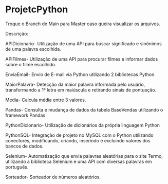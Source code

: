 # ProjetcPython

Troque o Branch de Main para Master caso queira visualizar os arquivos.

Descrição:

APIDicionario- Utilização de uma API para buscar significado e sinônimos de uma palavra escolhida.

APIFilmes- Utilização de uma API para procurar filmes e informar dados sobre o filme escolhido.

EnviaEmail- Envio de E-mail via Python utilizando 2 bibliotecas Python.

MaiorPalavra- Detecção da maior palavra informada pelo usuário, transformando a 1ª letra em maiúscula e retirando sinais de pontuação.

Media- Calcula média entre 3 valores.

Pandas- Consulta e mudança de dados da tabela BaseVendas utilizando o framework Pandas

PythonDicionario- Utilização de dicionários da própria linguagem Python

PythonSQL- Integração de projeto no MySQL com o Python utilizando conectores, modificando, criando, inserindo e excluindo valores dos bancos de dados.

Selenium- Automatização que envia palavras aleatórias para o site Termo, utilizando a biblioteca Selenium e uma API com diversas palavras em português.

Sorteador- Sorteador de números aleatórios.
